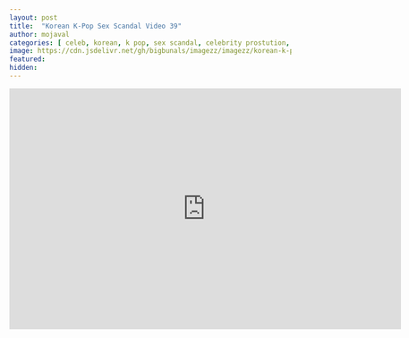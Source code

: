 ```yaml
---
layout: post
title:  "Korean K-Pop Sex Scandal Video 39"
author: mojaval
categories: [ celeb, korean, k pop, sex scandal, celebrity prostution, teen, young, brunette, cock sucking, oral, blowjob, hardcore, natural tits, doggy style, reverse cowgirl ]
image: https://cdn.jsdelivr.net/gh/bigbunals/imagezz/imagezz/korean-k-pop-sex-scandal-video-39___85a65b27135a0a377e2df495c2aee611a6db7d1a.mp4.jpg
featured: 
hidden: 
---
```


<iframe src="https://openload.co/embed/PkBIY9P9eTM/korean-k-pop-sex-scandal-video-39___85a65b27135a0a377e2df495c2aee611a6db7d1a.mp4" scrolling="no" frameborder="0" width="700" height="430" allowfullscreen="true" webkitallowfullscreen="true" mozallowfullscreen="true"></iframe>
